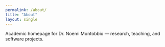 ```yaml
---
permalink: /about/
title: "About"
layout: single
---
```


Academic homepage for Dr. Noemi Montobbio — research, teaching, and software projects.